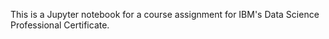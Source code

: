 This is a Jupyter notebook for a course assignment for IBM's Data Science Professional Certificate. 
